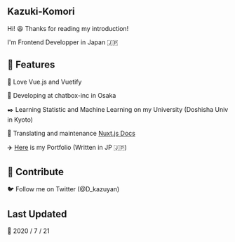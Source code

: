 ## Kazuki-Komori

Hi! :satisfied: Thanks for reading my introduction!

I'm Frontend Developper in Japan :jp:

## :pushpin: Features
:herb: Love Vue.js and Vuetify

:office: Developing at chatbox-inc in Osaka

:black_nib: Learning Statistic and Machine Learning on my University (Doshisha Univ in Kyoto)

:green_heart: Translating and maintenance [Nuxt.js Docs](https://github.com/nuxt/docs)

:airplane: [Here](https://kazuki-komori.tk) is my Portfolio (Written in JP :jp:)

## :green_apple: Contribute

:bird: Follow me on Twitter (@D_kazuyan)

## Last Updated 

:calendar: 2020 / 7 / 21
